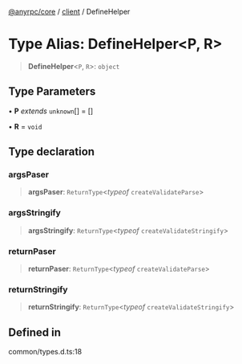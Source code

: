 [@anyrpc/core](../../modules.md) / [client](../index.md) / DefineHelper

# Type Alias: DefineHelper\<P, R\>

> **DefineHelper**\<`P`, `R`\>: `object`

## Type Parameters

• **P** *extends* `unknown`[] = []

• **R** = `void`

## Type declaration

### argsPaser

> **argsPaser**: `ReturnType`\<*typeof* `createValidateParse`\>

### argsStringify

> **argsStringify**: `ReturnType`\<*typeof* `createValidateStringify`\>

### returnPaser

> **returnPaser**: `ReturnType`\<*typeof* `createValidateParse`\>

### returnStringify

> **returnStringify**: `ReturnType`\<*typeof* `createValidateStringify`\>

## Defined in

common/types.d.ts:18
